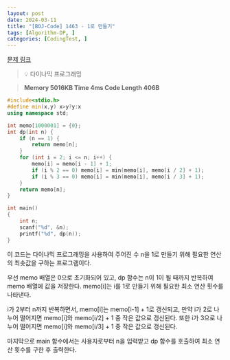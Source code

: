 ```yaml
---
layout: post
date: 2024-03-11
title: "[BOJ-Code] 1463 - 1로 만들기"
tags: [Algorithm-DP, ]
categories: [CodingTest, ]
---
```


[문제 링크](https://www.acmicpc.net/problem/1463)


> 💡 다이나믹 프로그래밍


> **Memory   5016KB                                   Time   4ms                                Code Length   406B**


```c++
#include<stdio.h>
#define min(x,y) x>y?y:x
using namespace std;

int memo[1000001] = {0};
int dp(int n) {
	if (n == 1) {
		return memo[n];
	}
	for (int i = 2; i <= n; i++) {
		memo[i] = memo[i - 1] + 1;
		if (i % 2 == 0) memo[i] = min(memo[i], memo[i / 2] + 1);
		if (i % 3 == 0) memo[i] = min(memo[i], memo[i / 3] + 1);
	}
	return memo[n];
}

int main()
{
	int n;
	scanf("%d", &n);
	printf("%d", dp(n));
}
```


이 코드는 다이나믹 프로그래밍을 사용하여 주어진 수 n을 1로 만들기 위해 필요한 연산의 최솟값을 구하는 프로그램이다.

우선 memo 배열은 0으로 초기화되어 있고, dp 함수는 n이 1이 될 때까지 반복하여 memo 배열에 값을 저장한다. memo[i]는 i를 1로 만들기 위해 필요한 최소 연산 횟수를 나타낸다.

i가 2부터 n까지 반복하면서, memo[i]는 memo[i-1] + 1로 갱신되고, 만약 i가 2로 나누어 떨어지면 memo[i]와 memo[i/2] + 1 중 작은 값으로 갱신된다. 또한 i가 3으로 나누어 떨어지면 memo[i]와 memo[i/3] + 1 중 작은 값으로 갱신된다.

마지막으로 main 함수에서는 사용자로부터 n을 입력받고 dp 함수를 호출하여 최소 연산 횟수를 구한 후 출력한다.

